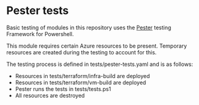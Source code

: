 # Pester tests

Basic testing of modules in this repository uses the [Pester](https://pester.dev/docs/v4/quick-start) testing Framework for Powershell.

This module requires certain Azure resources to be present. Temporary resources are created during the testing to account for this.

The testing process is defined in tests/pester-tests.yaml and is as follows:

- Resources in tests/terraform/infra-build are deployed
- Resources in tests/terraform/vm-build are deployed
- Pester runs the tests in tests/tests.ps1
- All resources are destroyed
